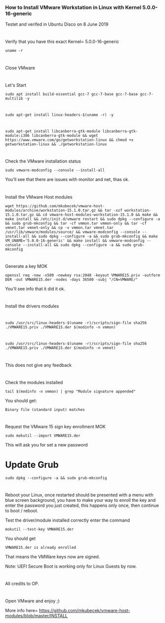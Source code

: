 ### How to Install VMware Workstation in Linux with Kernel 5.0.0-16-generic

Testet and verifed in Ubuntu Disco on 8 June 2019
#

Verify that you have this exact Kernel= 5.0.0-16-generic

    uname -r
#
Close VMware
#
#
#
Let's Start

    sudo apt install build-essential gcc-7 gcc-7-base gcc-7-base gcc-7-multilib -y
#
    sudo apt-get install linux-headers-$(uname -r) -y
#
    sudo apt-get install libcanberra-gtk-module libcanberra-gtk-module:i386 libcanberra-gtk-module && wget https://www.vmware.com/go/getworkstation-linux && chmod +x getworkstation-linux && ./getworkstation-linux
#
#   
Check the VMware installation status

    sudo vmware-modconfig --console --install-all

You'll see that there are issues with monitor and net, thas ok.
#
#
#
Install the VMware Host modules

    wget https://github.com/mkubecek/vmware-host-modules/archive/workstation-15.1.0.tar.gz && tar -xzf workstation-15.1.0.tar.gz && cd vmware-host-modules-workstation-15.1.0 && make && make install && /etc/init.d/vmware restart && sudo dpkg --configure -a && sudo grub-mkconfig && tar -cf vmmon.tar vmmon-only && tar -cf vmnet.tar vmnet-only && cp -v vmmon.tar vmnet.tar /usr/lib/vmware/modules/source/ && vmware-modconfig --console --install-all && sudo dpkg --configure -a && sudo grub-mkconfig && make VM_UNAME='5.0.0-16-generic' && make install && vmware-modconfig --console --install-all && sudo dpkg --configure -a && sudo grub-mkconfig
#
    

Generate a key MOK

    openssl req -new -x509 -newkey rsa:2048 -keyout VMWARE15.priv -outform DER -out VMWARE15.der -nodes -days 36500 -subj "/CN=VMWARE/"

You'll see info that it did it ok.
#
#

Install the drivers modules
#
    sudo /usr/src/linux-headers-$(uname -r)/scripts/sign-file sha256 ./VMWARE15.priv ./VMWARE15.der $(modinfo -n vmmon)
#
    sudo /usr/src/linux-headers-$(uname -r)/scripts/sign-file sha256 ./VMWARE15.priv ./VMWARE15.der $(modinfo -n vmnet)
#
#
This does not give any feedback
#
#
#
#
Check the modules installed

    tail $(modinfo -n vmmon) | grep "Module signature appended"

You should get:

    Binary file (standard input) matches
#
Request the VMware 15 sign key enrollment MOK

    sudo mokutil --import VMWARE15.der

This will ask you for set a new password
#
# Update Grub

    sudo dpkg --configure -a && sudo grub-mkconfig
#
#
#
Reboot your Linux, once restarted should be presented with a menu with blue screen background, you have to make your way to enroll the key and enter the password you just created, this happens only once, then continue to boot / reboot.

Test the driver/module installed correctly enter the command

    mokutil --test-key VMWARE15.der

You should get 
    
    VMWARE15.der is already enrolled

That means the VMWare keys now are signed.

Note: UEFI Secure Boot is working only for Linux Guests by now.

#


All credits to OP.
    
#
Open VMware and enjoy ;)


More info here= https://github.com/mkubecek/vmware-host-modules/blob/master/INSTALL
